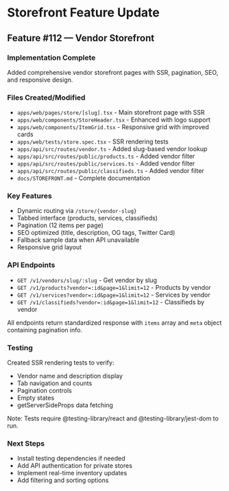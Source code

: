 # Storefront Feature Update

## Feature #112 — Vendor Storefront

### Implementation Complete
Added comprehensive vendor storefront pages with SSR, pagination, SEO, and responsive design.

### Files Created/Modified
- `apps/web/pages/store/[slug].tsx` - Main storefront page with SSR
- `apps/web/components/StoreHeader.tsx` - Enhanced with logo support
- `apps/web/components/ItemGrid.tsx` - Responsive grid with improved cards
- `apps/web/tests/store.spec.tsx` - SSR rendering tests
- `apps/api/src/routes/vendor.ts` - Added slug-based vendor lookup
- `apps/api/src/routes/public/products.ts` - Added vendor filter
- `apps/api/src/routes/public/services.ts` - Added vendor filter
- `apps/api/src/routes/public/classifieds.ts` - Added vendor filter
- `docs/STOREFRONT.md` - Complete documentation

### Key Features
- Dynamic routing via `/store/{vendor-slug}`
- Tabbed interface (products, services, classifieds)
- Pagination (12 items per page)
- SEO optimized (title, description, OG tags, Twitter Card)
- Fallback sample data when API unavailable
- Responsive grid layout

### API Endpoints
- `GET /v1/vendors/slug/:slug` - Get vendor by slug
- `GET /v1/products?vendor=:id&page=1&limit=12` - Products by vendor
- `GET /v1/services?vendor=:id&page=1&limit=12` - Services by vendor
- `GET /v1/classifieds?vendor=:id&page=1&limit=12` - Classifieds by vendor

All endpoints return standardized response with `items` array and `meta` object containing pagination info.

### Testing
Created SSR rendering tests to verify:
- Vendor name and description display
- Tab navigation and counts
- Pagination controls
- Empty states
- getServerSideProps data fetching

Note: Tests require @testing-library/react and @testing-library/jest-dom to run.

### Next Steps
- Install testing dependencies if needed
- Add API authentication for private stores
- Implement real-time inventory updates
- Add filtering and sorting options
